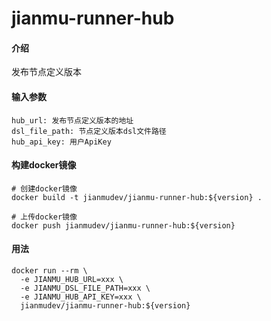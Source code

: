 # jianmu-runner-hub

#### 介绍
发布节点定义版本

#### 输入参数
```
hub_url: 发布节点定义版本的地址
dsl_file_path: 节点定义版本dsl文件路径
hub_api_key: 用户ApiKey
```

#### 构建docker镜像
```
# 创建docker镜像
docker build -t jianmudev/jianmu-runner-hub:${version} .

# 上传docker镜像
docker push jianmudev/jianmu-runner-hub:${version}
```

#### 用法
```
docker run --rm \
  -e JIANMU_HUB_URL=xxx \
  -e JIANMU_DSL_FILE_PATH=xxx \
  -e JIANMU_HUB_API_KEY=xxx \
  jianmudev/jianmu-runner-hub:${version} 
```
